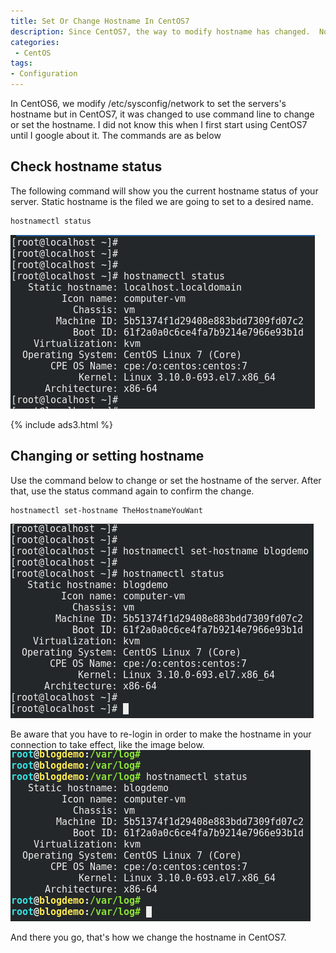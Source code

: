 ```yaml
---
title: Set Or Change Hostname In CentOS7
description: Since CentOS7, the way to modify hostname has changed.  Now we use hostnamectl command to do the job.
categories:
 - CentOS
tags:
- Configuration
---
```


In CentOS6, we modify /etc/sysconfig/network to set the servers's hostname but in CentOS7, it was changed to use command line to change or set the hostname.  I did not know this when I first start using CentOS7 until I google about it.  The commands are as below

## Check hostname status
The following command will show you the current hostname status of your server.  Static hostname is the filed we are going to set to a desired name.
```bash
hostnamectl status
```
![hostnamectl](/assets/images/2018042301.png)

{% include ads3.html %}

## Changing or setting hostname
Use the command below to change or set the hostname of the server.  After that, use the status command again to confirm the change.
```bash
hostnamectl set-hostname TheHostnameYouWant
```
![hostnamectl](/assets/images/2018042302.png)

Be aware that you have to re-login in order to make the hostname in your connection to take effect, like the image below.
<br>![hostnamectl](/assets/images/2018042303.png)

And there you go, that's how we change the hostname in CentOS7.
